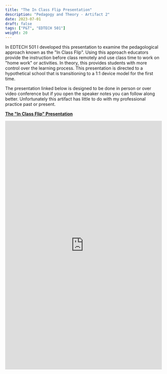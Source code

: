 ```yaml
---
title: "The In Class Flip Presentation"
description: "Pedagogy and Theory - Artifact 2"
date: 2023-07-01
draft: false
tags: ["P&T", "EDTECH 501"]
weight: 20
---
```

In EDTECH 501 I developed this presentation to examine the pedagological approach known as the "In Class Flip".  Using this approach educators provide the instruction before class remotely and use class time to work on "home work" or activities. In theory, this provides students with more control over the learning process.  This presentation is directed to a hypothetical school that is transitioning to a 1:1 device model for the first time.

The presentation linked below is designed to be done in person or over video conference but if you open the speaker notes you can follow along better. Unfortunately this artifact has little to do with my professional practice past or present.

**[The "In Class Flip" Presentation](https://docs.google.com/presentation/d/1bGtYNL4olHzGfBC0jv1vNSvq9QNvcnMER1-MFhEKHxc/preview)**

<p><iframe src="https://docs.google.com/presentation/d/1bGtYNL4olHzGfBC0jv1vNSvq9QNvcnMER1-MFhEKHxc/preview" frameborder="0" width="100%" height="800" allowfullscreen="true" mozallowfullscreen="true" webkitallowfullscreen="true"></iframe></p>